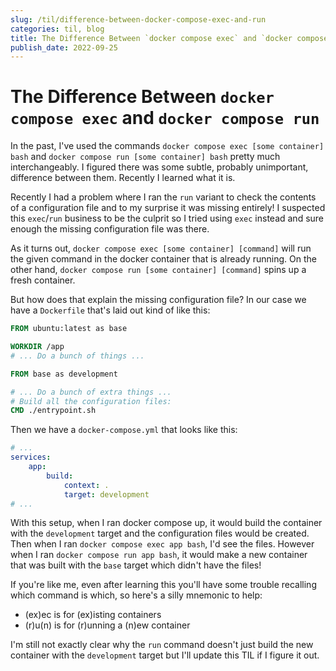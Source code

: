 ```yaml
--- 
slug: /til/difference-between-docker-compose-exec-and-run
categories: til, blog
title: The Difference Between `docker compose exec` and `docker compose run`
publish_date: 2022-09-25
---
```

# The Difference Between `docker compose exec` and `docker compose run`

In the past, I've used the commands `docker compose exec [some container] bash` and
`docker compose run [some container] bash` pretty much interchangeably. I figured there was some
subtle, probably unimportant, difference between them. Recently I learned what it is.

Recently I had a problem where I ran the `run` variant to check the contents of a configuration file
and to my surprise it was missing entirely! I suspected this `exec`/`run` business to be the culprit
so I tried using `exec` instead and sure enough the missing configuration file was there.

As it turns out, `docker compose exec [some container] [command]` will run the given command in
the docker container that is already running. On the other hand, 
`docker compose run [some container] [command]` spins up a fresh container.

But how does that explain the missing configuration file? In our case we have a `Dockerfile` that's
laid out kind of like this:

```dockerfile
FROM ubuntu:latest as base

WORKDIR /app
# ... Do a bunch of things ...

FROM base as development

# ... Do a bunch of extra things ...
# Build all the configuration files:
CMD ./entrypoint.sh
```

Then we have a `docker-compose.yml` that looks like this:

```yaml
# ...
services:
    app:
        build:
            context: .
            target: development
# ...
```

With this setup, when I ran docker compose up, it would build the container with the `development`
target and the configuration files would be created. Then when I ran `docker compose exec app bash`,
I'd see the files. However when I ran `docker compose run app bash`, it would make a new container
that was built with the `base` target which didn't have the files!

If you're like me, even after learning this you'll have some trouble recalling
which command is which, so here's a silly mnemonic to help:

* (ex)ec is for (ex)isting containers
* (r)u(n) is for (r)unning a (n)ew container

I'm still not exactly clear why the `run` command doesn't just build the new container
with the `development` target but I'll update this TIL if I figure it out.
